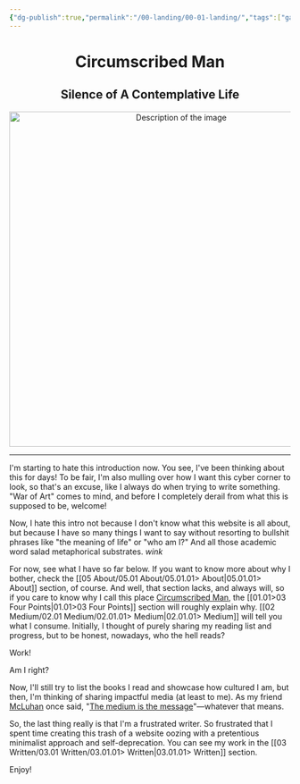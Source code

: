 ```yaml
---
{"dg-publish":true,"permalink":"/00-landing/00-01-landing/","tags":["gardenEntry"]}
---
```



<div style="text-align: center;">
	<h1>Circumscribed Man</h1>
	<h2>Silence of A Contemplative Life</h2>
    <img src="https://i.imgur.com/c6UQ6gN_d.jpg?maxwidth=520&shape=thumb&fidelity=high" alt="Description of the image" width="600" height="600">
</div>
<hr>

I'm starting to hate this introduction now. You see, I've been thinking about this for days! To be fair, I'm also mulling over how I want this cyber corner to look, so that's an excuse, like I always do when trying to write something. "War of Art" comes to mind, and before I completely derail from what this is supposed to be, welcome!

Now, I hate this intro not because I don't know what this website is all about, but because I have so many things I want to say without resorting to bullshit phrases like "the meaning of life" or "who am I?" And all those academic word salad metaphorical substrates. *wink*

For now, see what I have so far below. If you want to know more about why I bother, check the [[05 About/05.01 About/05.01.01> About\|05.01.01> About]] section, of course. And well, that section lacks, and always will, so if you care to know why I call this place [Circumscribed Man][circ_man], the [[01.01>03 Four Points\|01.01>03 Four Points]] section will roughly explain why. [[02 Medium/02.01 Medium/02.01.01> Medium\|02.01.01> Medium]] will tell you what I consume. Initially, I thought of purely sharing my reading list and progress, but to be honest, nowadays, who the hell reads?

Work!

Am I right?

Now, I'll still try to list the books I read and showcase how cultured I am, but then, I'm thinking of sharing impactful media (at least to me). As my friend [McLuhan][mcluhan] once said, "[The medium is the message][misdam]"—whatever that means.

So, the last thing really is that I'm a frustrated writer. So frustrated that I spent time creating this trash of a website oozing with a pretentious minimalist approach and self-deprecation. You can see my work in the [[03 Written/03.01 Written/03.01.01> Written\|03.01.01> Written]] section.

Enjoy!



[circ_man]: https://circumscribedman.vercel.app/
[mcluhan]: https://en.wikipedia.org/wiki/Marshall_McLuhan
[misdam]: https://en.wikipedia.org/wiki/The_medium_is_the_message